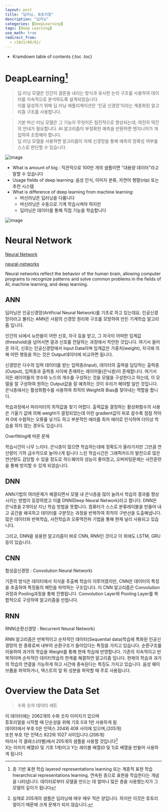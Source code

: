 ```yaml
---
layout: post
title: "딥러닝, 튜토리얼"
description: "딥러닝"
categories: [DeepLearning]
tags: [Deep Learning]
use_math: true
redirect_from:
  - /2021/08/02/
---
```


* Kramdown table of contents
{:toc .toc}      


# DeapLearning[^deep]
  
> 딥 러닝 모델은 인간이 결론을 내리는 방식과 유사한 논리 구조를 사용하여 데이터를 지속적으로 분석하도록 설계되었습니다.               
> 이를 달성하기 위해 딥 러닝 애플리케이션은 '인공 신경망'이라는 계층화된 알고리즘 구조를 사용합니다.                         

> 기본 머신 러닝 모델은 그 기능이 무엇이든 점진적으로 향상되는데, 여전히 약간의 안내가 필요합니다. AI 알고리즘이 부정확한 예측을 반환하면 엔지니어가 개입하여 조정해야 합니다.           
> 딥 러닝 모델을 사용하면 알고리즘이 자체 신경망을 통해 예측의 정확성 여부를 스스로 판단할 수 있습니다.       

![image](https://user-images.githubusercontent.com/32366711/128165264-fba6e635-62e2-431a-b8b0-2b3764cf8a3e.png)

- What is amount of big : 직관적으로 100만 개의 샘플이면 "대용량 데이터"라고 말할 수 있습니다            
- Usage fields of deep learning: 음성 인식, 이미지 분류, 자연어 행렬(nlp) 또는 추천 시스템             
- What is difference of deep learning from machine learning:        
  + 머신러닝은 딥러닝을 다룹니다       
  + 머신러닝은 수동으로 기계 학습시켜야 하지만              
  + 딥러닝은 데이터를 통해 직접 기능을 학습합니다              

![image](https://user-images.githubusercontent.com/32366711/128166064-a7d49b3f-6219-4d26-a830-cdc7cd27119d.png)


# Neural Network

[Neural Network](https://ebbnflow.tistory.com/119)

[neural-networks](https://www.ibm.com/cloud/learn/neural-networks)

Neural networks reflect the behavior of the human brain, allowing computer programs to recognize patterns and solve common problems in the fields of AI, machine learning, and deep learning.


## ANN

딥러닝은 인공신경망(Artificial Neural Network)를 기초로 하고 있는데요. 인공신경망이라고 불리는 ANN은 사람의 신경망 원리와 구조를 모방하여 만든 기계학습 알고리즘 입니다.

인간의 뇌에서 뉴런들이 어떤 신호, 자극 등을 받고, 그 자극이 어떠한 임계값(threshold)을 넘어서면 결과 신호를 전달하는 과정에서 착안한 것입니다. 여기서 들어온 자극, 신호는 인공신경망에서 Input Data이며 임계값은 가중치(weight), 자극에 의해 어떤 행동을 하는 것은 Output데이터에 비교하면 됩니다.

신경망은 다수의 입력 데이터를 받는 입력층(Input), 데이터의 출력을 담당하는 출력층(Output), 입력층과 출력층 사이에 존재하는 레이어들(은닉층)이 존재합니다. 여기서 히든 레이어들의 갯수와 노드의 개수를 구성하는 것을 모델을 구성한다고 하는데, 이 모델을 잘 구성하여 원하는 Output값을 잘 예측하는 것이 우리가 해야할 일인 것입니다. 은닉층에서는 활성화함수를 사용하여 최적의 Weight와 Bias를 찾아내는 역할을 합니다. 


학습과정에서 파라미터의 최적값을 찾기 어렵다.
출력값을 결정하는 활성화함수의 사용은 기울기 값에 의해 weight가 결정되었는데 이런 gradient값이 뒤로 갈수록 점점 작아져 0에 수렴하는 오류를 낳기도 하고 부분적인 에러를 최저 에러로 인식하여 더이상 학습을 하지 않는 경우도 있습니다.

Overfitting에 따른 문제

학습시간이 너무 느리다.
은닉층이 많으면 학습하는데에 정확도가 올라가지만 그만큼 연산량이 기하 급수적으로 늘어나게 됩니다
느린 학습시간은 그래픽카드의 발전으로 많은 연산량도 감당할 수 있을 정도로 하드웨어의 성능이 좋아졌고, 오버피팅문제는 사전훈련을 통해 방지할 수 있게 되었습니다. 


## DNN

ANN기법의 여러문제가 해결되면서 모델 내 은닉층을 많이 늘려서 학습의 결과를 향상시키는 방법이 등장하였고 이를 DNN(Deep Neural Network)라고 합니다. DNN은 은닉층을 2개이상 지닌 학습 방법을 뜻합니다. 컴퓨터가 스스로 분류레이블을 만들어 내고 공간을 왜곡하고 데이터를 구분짓는 과정을 반복하여 최적의 구번선을 도출해냅니다. 많은 데이터와 반복학습, 사전학습과 오류역전파 기법을 통해 현재 널리 사용되고 있습니다.

그리고, DNN을 응용한 알고리즘이 바로 CNN, RNN인 것이고 이 외에도 LSTM, GRU 등이 있습니다.



## CNN

합성곱신경망 : Convolution Neural Network)

기존의 방식은 데이터에서 지식을 추출해 학습이 이루어졌지만, CNN은 데이터의 특징을 추출하여 특징들의 패턴을 파악하는 구조입니다. 이 CNN 알고리즘은 Convolution과정과 Pooling과정을 통해 진행됩니다. Convolution Layer와 Pooling Layer를 복합적으로 구성하여 알고리즘을 만듭니다.


## RNN

RNN(순환신경망 : Recurrent Neural Network)

RNN 알고리즘은 반복적이고 순차적인 데이터(Sequential data)학습에 특화된 인공신경망의 한 종류로써 내부의 순환구조가 들어있다는 특징을 가지고 있습니다. 순환구조를 이용하여 과거의 학습을 Weight를 통해 현재 학습에 반영합니다. 기존의 지속적이고 반복적이며 순차적인 데이터학습의 한계를 해결하연 알고리즘 입니다. 현재의 학습과 과거의 학습의 연결을 가능하게 하고 시간에 종속된다는 특징도 가지고 있습니다. 음성 웨이브폼을 파악하거나, 텍스트의 앞 뒤 성분을 파악할 때 주로 사용됩니다.


# Overview the Data Set

> 수화 숫자 데이터 세트      

이 데이터에는 2062개의 수화 숫자 이미지가 있으며                   
튜토리얼을 시작할 때 단순성을 위해 기호 0과 1만 사용하게 됨                   
데이터에서 부호 0은 인덱스 204와 408 사이에 있으며,(205개)                   
또한 부호 1은 인덱스 822와 1027 사이입니다.(206개)                   
따라서 각 클래스(라벨)에서 205개의 샘플을 사용할 것입니다[^ps]                   
X는 이미지 배열(0 및 기호 1개)이고 Y는 레이블 배열(0 및 1)로 배열을 만들어 사용하게 됩니다                   



[^deep]: 층 기반 표현 학습 layered representations learning 또는 계층적 표현 학습 hierarchical representations learning. 연속된 층으로 표현을 학습한다는 개념을 나타냅니다. 데이터로부터 모델을 만드는 데 얼마나 많은 층을 사용했는지가 그 모델의 깊이가 됩니다
[^ps]: 실제로 205개의 샘플은 딥러닝에 매우 매우 적은 양입니다. 하지만 이것은 튜토리얼이기 때문에 크게 문제가 되지 않습니다.

